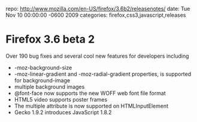 repo: http://www.mozilla.com/en-US/firefox/3.6b2/releasenotes/
date: Tue Nov 10 00:00:00 -0600 2009
categories: firefox,css3,javascript,releases

#  Firefox 3.6 beta 2

Over 190 bug fixes and several cool new features for developers including

* -moz-background-size
* -moz-linear-gradient and -moz-radial-gradient properties, is supported for background-image
* multiple background images
* @font-face now supports the new WOFF web font file format
* HTML5 video supports poster frames
* The multiple attribute is now supported on HTMLInputElement
* Gecko 1.9.2 introduces JavaScript 1.8.2
